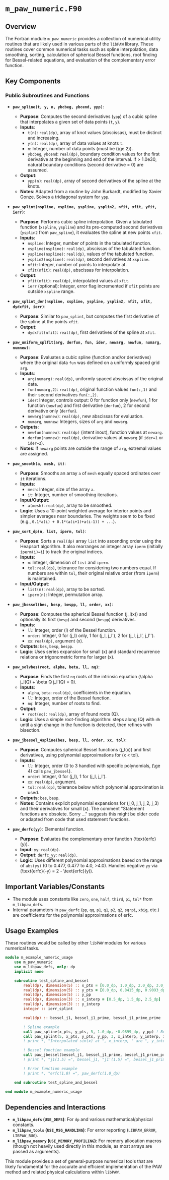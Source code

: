 # `m_paw_numeric.F90`

## Overview

The Fortran module `m_paw_numeric` provides a collection of numerical utility routines that are likely used in various parts of the `libPAW` library. These routines cover common numerical tasks such as spline interpolation, data smoothing, sorting, calculation of spherical Bessel functions, root finding for Bessel-related equations, and evaluation of the complementary error function.

## Key Components

### Public Subroutines and Functions

-   **`paw_spline(t, y, n, ybcbeg, ybcend, ypp)`**:
    -   **Purpose**: Computes the second derivatives (`ypp`) of a cubic spline that interpolates a given set of data points (`t`, `y`).
    -   **Inputs**:
        -   `t(n)`: `real(dp)`, array of knot values (abscissas), must be distinct and increasing.
        -   `y(n)`: `real(dp)`, array of data values at knots `t`.
        -   `n`: Integer, number of data points (must be \(\ge 2\)).
        -   `ybcbeg`, `ybcend`: `real(dp)`, boundary condition values for the first derivative at the beginning and end of the interval. If > 1.0e30, natural boundary conditions (second derivative = 0) are assumed.
    -   **Output**:
        -   `ypp(n)`: `real(dp)`, array of second derivatives of the spline at the knots.
    -   **Notes**: Adapted from a routine by John Burkardt, modified by Xavier Gonze. Solves a tridiagonal system for `ypp`.

-   **`paw_splint(nspline, xspline, yspline, ysplin2, nfit, xfit, yfit, ierr)`**:
    -   **Purpose**: Performs cubic spline interpolation. Given a tabulated function (`xspline`, `yspline`) and its pre-computed second derivatives (`ysplin2` from `paw_spline`), it evaluates the spline at new points `xfit`.
    -   **Inputs**:
        -   `nspline`: Integer, number of points in the tabulated function.
        -   `xspline(nspline)`: `real(dp)`, abscissas of the tabulated function.
        -   `yspline(nspline)`: `real(dp)`, values of the tabulated function.
        -   `ysplin2(nspline)`: `real(dp)`, second derivatives at `xspline`.
        -   `nfit`: Integer, number of points to interpolate at.
        -   `xfit(nfit)`: `real(dp)`, abscissas for interpolation.
    -   **Output**:
        -   `yfit(nfit)`: `real(dp)`, interpolated values at `xfit`.
        -   `ierr` (optional): Integer, error flag incremented if `xfit` points are outside `xspline` range.

-   **`paw_splint_der(nspline, xspline, yspline, ysplin2, nfit, xfit, dydxfit, ierr)`**:
    -   **Purpose**: Similar to `paw_splint`, but computes the first derivative of the spline at the points `xfit`.
    -   **Output**:
        -   `dydxfit(nfit)`: `real(dp)`, first derivatives of the spline at `xfit`.

-   **`paw_uniform_splfit(arg, derfun, fun, ider, newarg, newfun, numarg, numnew)`**:
    -   **Purpose**: Evaluates a cubic spline (function and/or derivatives) where the original data `fun` was defined on a uniformly spaced grid `arg`.
    -   **Inputs**:
        -   `arg(numarg)`: `real(dp)`, uniformly spaced abscissas of the original data.
        -   `fun(numarg,2)`: `real(dp)`, original function values `fun(:,1)` and their second derivatives `fun(:,2)`.
        -   `ider`: Integer, controls output: 0 for function only (`newfun`), 1 for function (`newfun`) and first derivative (`derfun`), 2 for second derivative only (`derfun`).
        -   `newarg(numnew)`: `real(dp)`, new abscissas for evaluation.
        -   `numarg`, `numnew`: Integers, sizes of `arg` and `newarg`.
    -   **Outputs**:
        -   `newfun(numnew)`: `real(dp)` (intent inout), function values at `newarg`.
        -   `derfun(numnew)`: `real(dp)`, derivative values at `newarg` (if `ider=1` or `ider=2`).
    -   **Notes**: If `newarg` points are outside the range of `arg`, extremal values are assigned.

-   **`paw_smooth(a, mesh, it)`**:
    -   **Purpose**: Smooths an array `a` of `mesh` equally spaced ordinates over `it` iterations.
    -   **Inputs**:
        -   `mesh`: Integer, size of the array `a`.
        -   `it`: Integer, number of smoothing iterations.
    -   **Input/Output**:
        -   `a(mesh)`: `real(dp)`, array to be smoothed.
    -   **Logic**: Uses a 10-point weighted average for interior points and simpler averages near boundaries. The weights seem to be fixed (e.g., `0.1*a(i) + 0.1*(a(i+1)+a(i-1)) + ...`).

-   **`paw_sort_dp(n, list, iperm, tol)`**:
    -   **Purpose**: Sorts a `real(dp)` array `list` into ascending order using the Heapsort algorithm. It also rearranges an integer array `iperm` (initially `iperm(i)=i`) to track the original indices.
    -   **Inputs**:
        -   `n`: Integer, dimension of `list` and `iperm`.
        -   `tol`: `real(dp)`, tolerance for considering two numbers equal. If numbers are within `tol`, their original relative order (from `iperm`) is maintained.
    -   **Input/Output**:
        -   `list(n)`: `real(dp)`, array to be sorted.
        -   `iperm(n)`: Integer, permutation array.

-   **`paw_jbessel(bes, besp, bespp, ll, order, xx)`**:
    -   **Purpose**: Computes the spherical Bessel function \(j_l(x)\) and optionally its first (`besp`) and second (`bespp`) derivatives.
    -   **Inputs**:
        -   `ll`: Integer, order \(l\) of the Bessel function.
        -   `order`: Integer, 0 for \(j_l\) only, 1 for \(j_l, j_l'\), 2 for \(j_l, j_l', j_l''\).
        -   `xx`: `real(dp)`, argument \(x\).
    -   **Outputs**: `bes`, `besp`, `bespp`.
    -   **Logic**: Uses series expansion for small \(x\) and standard recurrence relations or trigonometric forms for larger \(x\).

-   **`paw_solvbes(root, alpha, beta, ll, nq)`**:
    -   **Purpose**: Finds the first `nq` roots of the intrinsic equation \(\alpha j_l(Q) + \beta Q j_l'(Q) = 0\).
    -   **Inputs**:
        -   `alpha`, `beta`: `real(dp)`, coefficients in the equation.
        -   `ll`: Integer, order of the Bessel function.
        -   `nq`: Integer, number of roots to find.
    -   **Output**:
        -   `root(nq)`: `real(dp)`, array of found roots \(Q\).
    -   **Logic**: Uses a simple root-finding algorithm: steps along \(Q\) with `dh` until a sign change in the function is detected, then refines with bisection.

-   **`paw_jbessel_4spline(bes, besp, ll, order, xx, tol)`**:
    -   **Purpose**: Computes spherical Bessel functions \(j_l(x)\) and first derivatives, using polynomial approximations for \(x < tol\).
    -   **Inputs**:
        -   `ll`: Integer, order (0 to 3 handled with specific polynomials, \(\ge 4\) calls `paw_jbessel`).
        -   `order`: Integer, 0 for \(j_l\), 1 for \(j_l, j_l'\).
        -   `xx`: `real(dp)`, argument.
        -   `tol`: `real(dp)`, tolerance below which polynomial approximation is used.
    -   **Outputs**: `bes`, `besp`.
    -   **Notes**: Contains explicit polynomial expansions for \(j_0, j_1, j_2, j_3\) and their derivatives for small \(x\). The comment "Statement functions are obsolete. Sorry ..." suggests this might be older code or adapted from code that used statement functions.

-   **`paw_derfc(yy)`**: Elemental function.
    -   **Purpose**: Evaluates the complementary error function \(\text{erfc}(y)\).
    -   **Input**: `yy`: `real(dp)`.
    -   **Output**: `derfc_yy`: `real(dp)`.
    -   **Logic**: Uses different polynomial approximations based on the range of `abs(yy)` (0 to 0.477, 0.477 to 4.0, >4.0). Handles negative `yy` via \(\text{erfc}(-y) = 2 - \text{erfc}(y)\).

## Important Variables/Constants

-   The module uses constants like `zero`, `one`, `half`, `third`, `pi`, `tol*` from `m_libpaw_defs`.
-   Internal parameters in `paw_derfc` (`pp`, `qq`, `p1`, `q1`, `p2`, `q2`, `sqrpi`, `xbig`, etc.) are coefficients for the polynomial approximations of erfc.

## Usage Examples

These routines would be called by other `libPAW` modules for various numerical tasks.

```fortran
module m_example_numeric_usage
    use m_paw_numeric
    use m_libpaw_defs, only: dp
    implicit none

    subroutine test_spline_and_bessel
        real(dp), dimension(5) :: x_pts = [0.0_dp, 1.0_dp, 2.0_dp, 3.0_dp, 4.0_dp]
        real(dp), dimension(5) :: y_pts = [0.0_dp, 0.8415_dp, 0.9093_dp, 0.1411_dp, -0.7568_dp] ! sin(x)
        real(dp), dimension(5) :: y_pp
        real(dp), dimension(3) :: x_interp = [0.5_dp, 1.5_dp, 2.5_dp]
        real(dp), dimension(3) :: y_interp
        integer :: ierr_splint

        real(dp) :: bessel_j1, bessel_j1_prime, bessel_j1_prime_prime

        ! Spline example
        call paw_spline(x_pts, y_pts, 5, 1.0_dp, -0.9899_dp, y_pp) ! Boundary derivatives: cos(0), cos(4)
        call paw_splint(5, x_pts, y_pts, y_pp, 3, x_interp, y_interp, ierr_splint)
        ! print *, "Interpolated sin(x) at ", x_interp, " are ", y_interp

        ! Bessel function example
        call paw_jbessel(bessel_j1, bessel_j1_prime, bessel_j1_prime_prime, 1, 2, 1.5_dp)
        ! print *, "j1(1.5) =", bessel_j1, "j1'(1.5) =", bessel_j1_prime

        ! Error function example
        ! print *, "erfc(1.0) =", paw_derfc(1.0_dp)

    end subroutine test_spline_and_bessel

end module m_example_numeric_usage
```

## Dependencies and Interactions

-   **`m_libpaw_defs` (`USE_DEFS`)**: For `dp` and various mathematical/physical constants.
-   **`m_libpaw_tools` (`USE_MSG_HANDLING`)**: For error reporting (`LIBPAW_ERROR`, `LIBPAW_BUG`).
-   **`m_libpaw_memory` (`USE_MEMORY_PROFILING`)**: For memory allocation macros (though not heavily used directly in this module, as most arrays are passed as arguments).

This module provides a set of general-purpose numerical tools that are likely fundamental for the accurate and efficient implementation of the PAW method and related physical calculations within `libPAW`.
